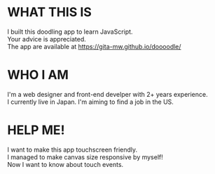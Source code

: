 # WHAT THIS IS
I built this doodling app to learn JavaScript.  
Your advice is appreciated.  
The app are available at https://gita-mw.github.io/doooodle/

# WHO I AM
I'm a web designer and front-end develper with 2+ years experience.  
I currently live in Japan.
I'm aiming to find a job in the US.

# HELP ME!
I want to make this app touchscreen friendly.  
I managed to make canvas size responsive by myself!  
Now I want to know about touch events.
